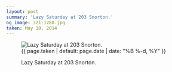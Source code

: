 ```yaml
---
layout: post
summary: 'Lazy Saturday at 203 Snorton.'
og_image: 321-1280.jpg
taken: May 10, 2014
---
```


<figure class="post">
 <img alt="Lazy Saturday at 203 Snorton." sizes="(min-width: 700px) 50vw, calc(100vw - 2rem)" src="{{ site.assets_url }}/321-640.jpg" srcset="{{ site.assets_url }}/321-1280.jpg 1280w, {{ site.assets_url }}/321-960.jpg 960w, {{ site.assets_url }}/321-640.jpg 640w, {{ site.assets_url }}/321-320.jpg 320w"/>
 <figcaption>
  <time>
   {{ page.taken | default: page.date | date: "%B %-d, %Y" }}
  </time>
  <p>
   Lazy Saturday at 203 Snorton.
  </p>
 </figcaption>
</figure>
